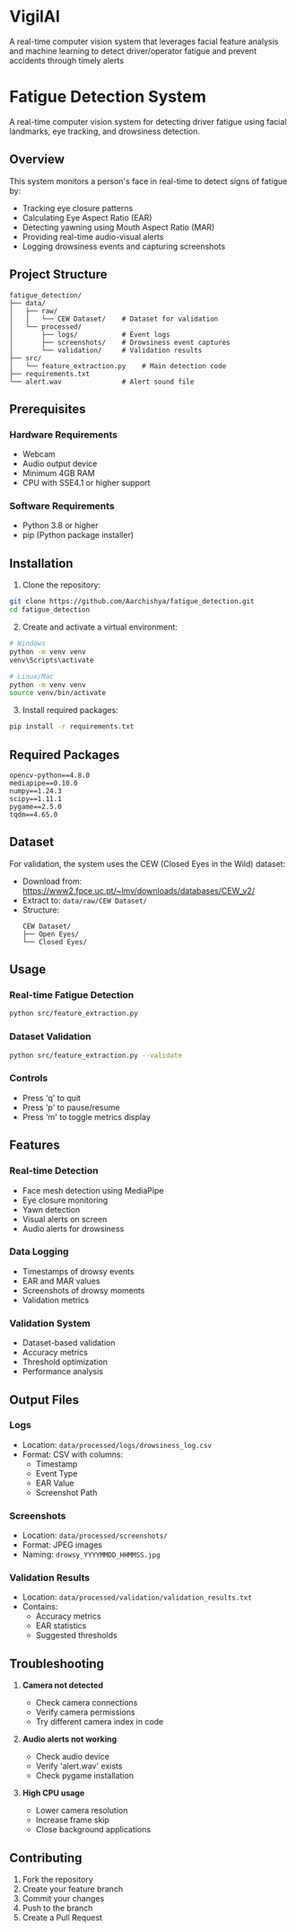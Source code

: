 # VigilAI
A real-time computer vision system that leverages facial feature analysis and machine learning to detect driver/operator fatigue and prevent accidents through timely alerts

# Fatigue Detection System

A real-time computer vision system for detecting driver fatigue using facial landmarks, eye tracking, and drowsiness detection.

## Overview

This system monitors a person's face in real-time to detect signs of fatigue by:
- Tracking eye closure patterns
- Calculating Eye Aspect Ratio (EAR)
- Detecting yawning using Mouth Aspect Ratio (MAR)
- Providing real-time audio-visual alerts
- Logging drowsiness events and capturing screenshots

## Project Structure
```
fatigue_detection/
├── data/
│   ├── raw/
│   │   └── CEW Dataset/    # Dataset for validation
│   └── processed/
│       ├── logs/           # Event logs
│       ├── screenshots/    # Drowsiness event captures
│       └── validation/     # Validation results
├── src/
│   └── feature_extraction.py    # Main detection code
├── requirements.txt
└── alert.wav               # Alert sound file
```

## Prerequisites

### Hardware Requirements
- Webcam
- Audio output device
- Minimum 4GB RAM
- CPU with SSE4.1 or higher support

### Software Requirements
- Python 3.8 or higher
- pip (Python package installer)

## Installation

1. Clone the repository:
```bash
git clone https://github.com/Aarchishya/fatigue_detection.git
cd fatigue_detection
```

2. Create and activate a virtual environment:
```bash
# Windows
python -m venv venv
venv\Scripts\activate

# Linux/Mac
python -m venv venv
source venv/bin/activate
```

3. Install required packages:
```bash
pip install -r requirements.txt
```

## Required Packages
```
opencv-python==4.8.0
mediapipe==0.10.0
numpy==1.24.3
scipy==1.11.1
pygame==2.5.0
tqdm==4.65.0
```

## Dataset
For validation, the system uses the CEW (Closed Eyes in the Wild) dataset:
- Download from: https://www2.fpce.uc.pt/~lmv/downloads/databases/CEW_v2/
- Extract to: `data/raw/CEW Dataset/`
- Structure:
  ```
  CEW Dataset/
  ├── Open Eyes/
  └── Closed Eyes/
  ```

## Usage

### Real-time Fatigue Detection
```bash
python src/feature_extraction.py
```

### Dataset Validation
```bash
python src/feature_extraction.py --validate
```

### Controls
- Press 'q' to quit
- Press 'p' to pause/resume
- Press 'm' to toggle metrics display

## Features

### Real-time Detection
- Face mesh detection using MediaPipe
- Eye closure monitoring
- Yawn detection
- Visual alerts on screen
- Audio alerts for drowsiness

### Data Logging
- Timestamps of drowsy events
- EAR and MAR values
- Screenshots of drowsy moments
- Validation metrics

### Validation System
- Dataset-based validation
- Accuracy metrics
- Threshold optimization
- Performance analysis

## Output Files

### Logs
- Location: `data/processed/logs/drowsiness_log.csv`
- Format: CSV with columns:
  - Timestamp
  - Event Type
  - EAR Value
  - Screenshot Path

### Screenshots
- Location: `data/processed/screenshots/`
- Format: JPEG images
- Naming: `drowsy_YYYYMMDD_HHMMSS.jpg`

### Validation Results
- Location: `data/processed/validation/validation_results.txt`
- Contains:
  - Accuracy metrics
  - EAR statistics
  - Suggested thresholds

## Troubleshooting

1. **Camera not detected**
   - Check camera connections
   - Verify camera permissions
   - Try different camera index in code

2. **Audio alerts not working**
   - Check audio device
   - Verify 'alert.wav' exists
   - Check pygame installation

3. **High CPU usage**
   - Lower camera resolution
   - Increase frame skip
   - Close background applications

## Contributing

1. Fork the repository
2. Create your feature branch
3. Commit your changes
4. Push to the branch
5. Create a Pull Request


